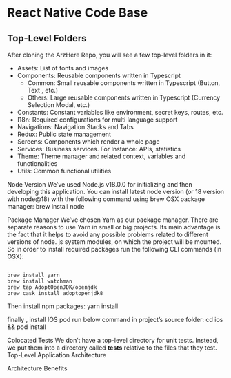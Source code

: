 # React Native Code Base

## Top-Level Folders

After cloning the ArzHere Repo, you will see a few top-level folders in it:
+ Assets: List of fonts and images
+ Components: Reusable components written in Typescript
  + Common: Small reusable components written in Typescript (Button, Text , etc.)
  +  Others: Large reusable components written in Typescript (Currency Selection Modal, etc.)
+ Constants: Constant variables like environment, secret keys, routes, etc. 
+ I18n: Required configurations for multi language support
+ Navigations: Navigation Stacks and Tabs
+ Redux: Public state management
+ Screens: Components which render a whole page
+ Services: Business services. For Instance: APIs, statistics 
+ Theme: Theme manager and related context, variables and functionalities
+ Utils: Common functional utilities



Node Version
We’ve used Node.js v18.0.0 for initializing and then developing this application. You can install latest node version (or 18 version with node@18) with the following command using brew OSX package manager:
brew install node


Package Manager
We’ve chosen Yarn as our package manager. There are separate reasons to use Yarn in small or big projects. Its main advantage is the fact that it helps to avoid any possible problems related to different versions of node. js system modules, on which the project will be mounted.
So in order to install required packages run the following CLI commands (in OSX):
<pre><code>
brew install yarn
brew install watchman
brew tap AdoptOpenJDK/openjdk
brew cask install adoptopenjdk8
</code></pre>

Then install npm packages:
yarn install


finally , install IOS pod run below command in project’s source folder:
cd ios && pod install


Colocated Tests
We don’t have a top-level directory for unit tests. Instead, we put them into a directory called __tests__ relative to the files that they test.
Top-Level Application Architecture





Architecture Benefits

